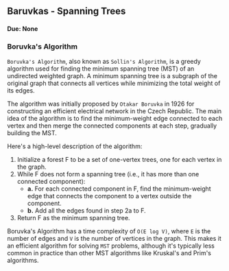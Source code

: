 ## Baruvkas - Spanning Trees

#### Due: None

### Boruvka's Algorithm

`Boruvka's Algorithm`, also known as `Sollin's Algorithm`, is a greedy algorithm used for finding the minimum spanning tree (MST) of an undirected weighted graph. A minimum spanning tree is a subgraph of the original graph that connects all vertices while minimizing the total weight of its edges.

The algorithm was initially proposed by `Otakar Boruvka` in 1926 for constructing an efficient electrical network in the Czech Republic. The main idea of the algorithm is to find the minimum-weight edge connected to each vertex and then merge the connected components at each step, gradually building the MST.

Here's a high-level description of the algorithm:

1. Initialize a forest F to be a set of one-vertex trees, one for each vertex in the graph.
2. While F does not form a spanning tree (i.e., it has more than one connected component):
   - **a.** For each connected component in F, find the minimum-weight edge that connects the component to a vertex outside the component.
   - **b.** Add all the edges found in step 2a to F.
3. Return F as the minimum spanning tree.

Boruvka's Algorithm has a time complexity of `O(E log V)`, where `E` is the number of edges and `V` is the number of vertices in the graph. This makes it an efficient algorithm for solving `MST` problems, although it's typically less common in practice than other MST algorithms like Kruskal's and Prim's algorithms.
